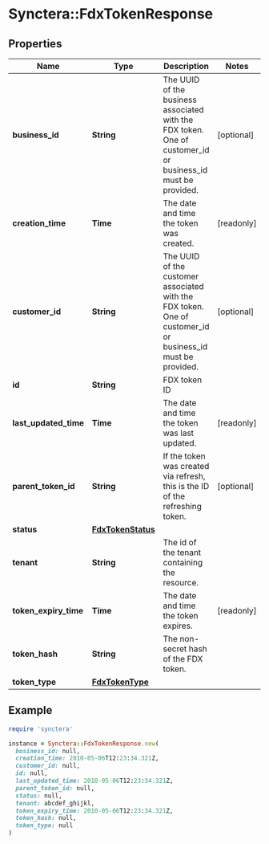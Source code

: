 # Synctera::FdxTokenResponse

## Properties

| Name | Type | Description | Notes |
| ---- | ---- | ----------- | ----- |
| **business_id** | **String** | The UUID of the business associated with the FDX token. One of customer_id or business_id must be provided.  | [optional] |
| **creation_time** | **Time** | The date and time the token was created. | [readonly] |
| **customer_id** | **String** | The UUID of the customer associated with the FDX token. One of customer_id or business_id must be provided.  | [optional] |
| **id** | **String** | FDX token ID |  |
| **last_updated_time** | **Time** | The date and time the token was last updated. | [readonly] |
| **parent_token_id** | **String** | If the token was created via refresh, this is the ID of the refreshing token.  | [optional] |
| **status** | [**FdxTokenStatus**](FdxTokenStatus.md) |  |  |
| **tenant** | **String** | The id of the tenant containing the resource.  |  |
| **token_expiry_time** | **Time** | The date and time the token expires. | [readonly] |
| **token_hash** | **String** | The non-secret hash of the FDX token.  |  |
| **token_type** | [**FdxTokenType**](FdxTokenType.md) |  |  |

## Example

```ruby
require 'synctera'

instance = Synctera::FdxTokenResponse.new(
  business_id: null,
  creation_time: 2010-05-06T12:23:34.321Z,
  customer_id: null,
  id: null,
  last_updated_time: 2010-05-06T12:23:34.321Z,
  parent_token_id: null,
  status: null,
  tenant: abcdef_ghijkl,
  token_expiry_time: 2010-05-06T12:23:34.321Z,
  token_hash: null,
  token_type: null
)
```

